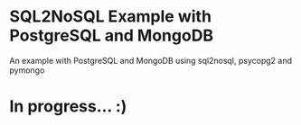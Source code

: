 # SQL2NoSQL Example with PostgreSQL and MongoDB
An example with PostgreSQL and MongoDB using sql2nosql, psycopg2 and pymongo

# In progress... :)
